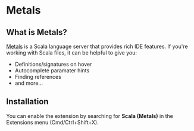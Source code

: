 # Metals

## What is Metals?

[Metals](https://scalameta.org/metals/) is a Scala language server that provides rich IDE features. If you're working with Scala files, it can be helpful to give you:

- Definitions/signatures on hover
- Autocomplete paramater hints
- Finding references
- and more...

## Installation

You can enable the extension by searching for **Scala (Metals)** in the Extensions menu (Cmd/Ctrl+Shift+X).
